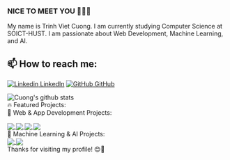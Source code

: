 ### NICE TO MEET YOU 👋👋👋
My name is Trinh Viet Cuong. I am currently studying Computer Science at SOICT-HUST.
I am passionate about Web Development, Machine Learning, and AI.<br>
## 📫 How to reach me: 

[![Linkedin](https://i.stack.imgur.com/gVE0j.png) LinkedIn](https://www.linkedin.com/in/trinh-viet-cuong-08110b259/) [![GitHub](https://i.stack.imgur.com/tskMh.png) GitHub](https://github.com/imvietcuongfrvietnam)



![Cuong's github stats](https://github-readme-stats-git-masterrstaa-rickstaa.vercel.app/api?username=imvietcuongfrvietnam&show_icons=true&theme=tokyonight&hide=contribs,prs,issues)
<br>
🔥 Featured Projects: <br>
🚀 Web & App Development Projects: <br>
<a href="https://github.com/imvietcuongfrvietnam/projectI">
  <!-- Change the `github-readme-stats.anuraghazra1.vercel.app` to `github-readme-stats.vercel.app`  -->
  <img align="center" src="https://github-readme-stats.anuraghazra1.vercel.app/api/pin/?username=imvietcuongfrvietnam&repo=projectI&theme=radical" />
</a>    
<a href="https://github.com/imvietcuongfrvietnam/PRJ-NMCNPM-20241">
  <!-- Change the `github-readme-stats.anuraghazra1.vercel.app` to `github-readme-stats.vercel.app`  -->
  <img align="center" src="https://github-readme-stats.anuraghazra1.vercel.app/api/pin/?username=imvietcuongfrvietnam&repo=PRJ-NMCNPM-20241&theme=gruvbox" />
</a>    
<a href="https://github.com/imvietcuongfrvietnam/projectCrossPlatform">
  <!-- Change the `github-readme-stats.anuraghazra1.vercel.app` to `github-readme-stats.vercel.app`  -->
  <img align="center" src="https://github-readme-stats.anuraghazra1.vercel.app/api/pin/?username=imvietcuongfrvietnam&repo=projectCrossPlatform&theme=dark" />
</a>

<a href="https://github.com/imvietcuongfrvietnam/projectWeb">
  <!-- Change the `github-readme-stats.anuraghazra1.vercel.app` to `github-readme-stats.vercel.app`  -->
  <img align="center" src="https://github-readme-stats.anuraghazra1.vercel.app/api/pin/?username=imvietcuongfrvietnam&repo=projectWeb&theme=onedark" />
</a>    
<br>
🤖 Machine Learning & AI Projects:<br>
<a href="https://github.com/imvietcuongfrvietnam/projectII">
  <!-- Change the `github-readme-stats.anuraghazra1.vercel.app` to `github-readme-stats.vercel.app`  -->
  <img align="center" src="https://github-readme-stats.anuraghazra1.vercel.app/api/pin/?username=imvietcuongfrvietnam&repo=projectII&theme=merko" />
</a>
<a href="https://github.com/imvietcuongfrvietnam/DS">
  <!-- Change the `github-readme-stats.anuraghazra1.vercel.app` to `github-readme-stats.vercel.app`  -->
  <img align="center" src="https://github-readme-stats.anuraghazra1.vercel.app/api/pin/?username=imvietcuongfrvietnam&repo=DS&theme=cobalt" />
</a>
<br>
Thanks for visiting my profile! 😊🚀

